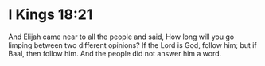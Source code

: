 # I Kings 18:21

And Elijah came near to all the people and said, How long will you go limping between two different opinions? If the Lord is God, follow him; but if Baal, then follow him. And the people did not answer him a word.
